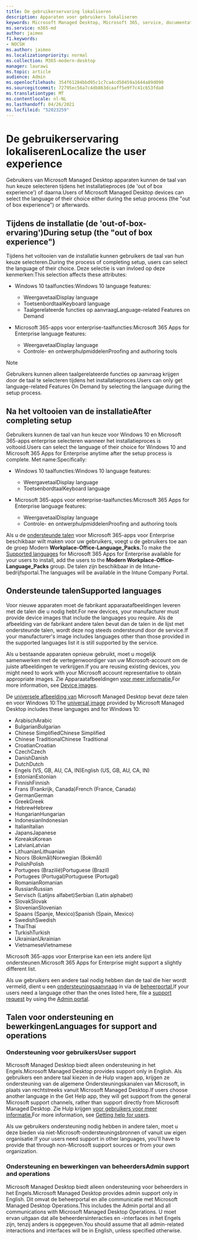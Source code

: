 ```yaml
---
title: De gebruikerservaring lokaliseren
description: Apparaten voor gebruikers lokaliseren
keywords: Microsoft Managed Desktop, Microsoft 365, service, documentatie
ms.service: m365-md
author: jaimeo
f1.keywords:
- NOCSH
ms.author: jaimeo
ms.localizationpriority: normal
ms.collection: M365-modern-desktop
manager: laurawi
ms.topic: article
audience: Admin
ms.openlocfilehash: 354f61284bbd95c1c7ca4cd50459a1644a89d090
ms.sourcegitcommit: 72795ec56a7c4db863dcaaff5e9f7c41c653fda8
ms.translationtype: MT
ms.contentlocale: nl-NL
ms.lasthandoff: 04/26/2021
ms.locfileid: "52023259"
---
```

# <a name="localize-the-user-experience"></a><span data-ttu-id="9a445-104">De gebruikerservaring lokaliseren</span><span class="sxs-lookup"><span data-stu-id="9a445-104">Localize the user experience</span></span>

<span data-ttu-id="9a445-105">Gebruikers van Microsoft Managed Desktop apparaten kunnen de taal van hun keuze selecteren tijdens het installatieproces (de 'out of box experience') of daarna.</span><span class="sxs-lookup"><span data-stu-id="9a445-105">Users of Microsoft Managed Desktop devices can select the language of their choice either during the setup process (the "out of box experience") or afterwards.</span></span>

## <a name="during-setup-the-out-of-box-experience"></a><span data-ttu-id="9a445-106">Tijdens de installatie (de 'out-of-box-ervaring')</span><span class="sxs-lookup"><span data-stu-id="9a445-106">During setup (the "out of box experience")</span></span>

<span data-ttu-id="9a445-107">Tijdens het voltooien van de installatie kunnen gebruikers de taal van hun keuze selecteren.</span><span class="sxs-lookup"><span data-stu-id="9a445-107">During the process of completing setup, users can select the language of their choice.</span></span> <span data-ttu-id="9a445-108">Deze selectie is van invloed op deze kenmerken:</span><span class="sxs-lookup"><span data-stu-id="9a445-108">This selection affects these attributes:</span></span>

- <span data-ttu-id="9a445-109">Windows 10 taalfuncties:</span><span class="sxs-lookup"><span data-stu-id="9a445-109">Windows 10 language features:</span></span>
    - <span data-ttu-id="9a445-110">Weergavetaal</span><span class="sxs-lookup"><span data-stu-id="9a445-110">Display language</span></span>
    - <span data-ttu-id="9a445-111">Toetsenbordtaal</span><span class="sxs-lookup"><span data-stu-id="9a445-111">Keyboard language</span></span>
    - <span data-ttu-id="9a445-112">Taalgerelateerde functies op aanvraag</span><span class="sxs-lookup"><span data-stu-id="9a445-112">Language-related Features on Demand</span></span>

- <span data-ttu-id="9a445-113">Microsoft 365-apps voor enterprise-taalfuncties:</span><span class="sxs-lookup"><span data-stu-id="9a445-113">Microsoft 365 Apps for Enterprise language features:</span></span>
    - <span data-ttu-id="9a445-114">Weergavetaal</span><span class="sxs-lookup"><span data-stu-id="9a445-114">Display language</span></span>
    - <span data-ttu-id="9a445-115">Controle- en ontwerphulpmiddelen</span><span class="sxs-lookup"><span data-stu-id="9a445-115">Proofing and authoring tools</span></span>

> [!NOTE]
> <span data-ttu-id="9a445-116">Gebruikers kunnen alleen taalgerelateerde functies op aanvraag krijgen door de taal te selecteren tijdens het installatieproces.</span><span class="sxs-lookup"><span data-stu-id="9a445-116">Users can only get language-related Features On Demand by selecting the language during the setup process.</span></span>

## <a name="after-completing-setup"></a><span data-ttu-id="9a445-117">Na het voltooien van de installatie</span><span class="sxs-lookup"><span data-stu-id="9a445-117">After completing setup</span></span>

<span data-ttu-id="9a445-118">Gebruikers kunnen de taal van hun keuze voor Windows 10 en Microsoft 365-apps enterprise selecteren wanneer het installatieproces is voltooid.</span><span class="sxs-lookup"><span data-stu-id="9a445-118">Users can select the language of their choice for Windows 10 and Microsoft 365 Apps for Enterprise anytime after the setup process is complete.</span></span> <span data-ttu-id="9a445-119">Met name:</span><span class="sxs-lookup"><span data-stu-id="9a445-119">Specifically:</span></span>

- <span data-ttu-id="9a445-120">Windows 10 taalfuncties:</span><span class="sxs-lookup"><span data-stu-id="9a445-120">Windows 10 language features:</span></span>
    - <span data-ttu-id="9a445-121">Weergavetaal</span><span class="sxs-lookup"><span data-stu-id="9a445-121">Display language</span></span>
    - <span data-ttu-id="9a445-122">Toetsenbordtaal</span><span class="sxs-lookup"><span data-stu-id="9a445-122">Keyboard language</span></span>

- <span data-ttu-id="9a445-123">Microsoft 365-apps voor enterprise-taalfuncties:</span><span class="sxs-lookup"><span data-stu-id="9a445-123">Microsoft 365 Apps for Enterprise language features:</span></span>
    - <span data-ttu-id="9a445-124">Weergavetaal</span><span class="sxs-lookup"><span data-stu-id="9a445-124">Display language</span></span>
    - <span data-ttu-id="9a445-125">Controle- en ontwerphulpmiddelen</span><span class="sxs-lookup"><span data-stu-id="9a445-125">Proofing and authoring tools</span></span>

<span data-ttu-id="9a445-126">Als u de [ondersteunde talen](#supported-languages) voor Microsoft 365-apps voor Enterprise beschikbaar wilt maken voor uw gebruikers, voegt u de gebruikers toe aan de groep Modern **Workplace-Office-Language_Packs.**</span><span class="sxs-lookup"><span data-stu-id="9a445-126">To make the [Supported languages](#supported-languages) for Microsoft 365 Apps for Enterprise available for your users to install, add the users to the **Modern Workplace-Office-Language_Packs** group.</span></span> <span data-ttu-id="9a445-127">De talen zijn beschikbaar in de Intune-bedrijfsportal.</span><span class="sxs-lookup"><span data-stu-id="9a445-127">The languages will be available in the Intune Company Portal.</span></span>


## <a name="supported-languages"></a><span data-ttu-id="9a445-128">Ondersteunde talen</span><span class="sxs-lookup"><span data-stu-id="9a445-128">Supported languages</span></span>

<span data-ttu-id="9a445-129">Voor nieuwe apparaten moet de fabrikant apparaatafbeeldingen leveren met de talen die u nodig hebt.</span><span class="sxs-lookup"><span data-stu-id="9a445-129">For new devices, your manufacturer must provide device images that include the languages you require.</span></span> <span data-ttu-id="9a445-130">Als de afbeelding van de fabrikant andere talen bevat dan de talen in de lijst met ondersteunde talen, wordt deze nog steeds ondersteund door de service.</span><span class="sxs-lookup"><span data-stu-id="9a445-130">If your manufacturer's image includes languages other than those provided in the supported languages list it is still supported by the service.</span></span>

<span data-ttu-id="9a445-131">Als u bestaande apparaten opnieuw gebruikt, moet u mogelijk samenwerken met de vertegenwoordiger van uw Microsoft-account om de juiste afbeeldingen te verkrijgen.</span><span class="sxs-lookup"><span data-stu-id="9a445-131">If you are reusing existing devices, you might need to work with your Microsoft account representative to obtain appropriate images.</span></span> <span data-ttu-id="9a445-132">Zie Apparaatafbeeldingen [voor meer informatie.](../service-description/device-images.md)</span><span class="sxs-lookup"><span data-stu-id="9a445-132">For more information, see [Device images](../service-description/device-images.md).</span></span>

<span data-ttu-id="9a445-133">De [universele afbeelding van](../service-description/device-images.md#universal-image) Microsoft Managed Desktop bevat deze talen en voor Windows 10:</span><span class="sxs-lookup"><span data-stu-id="9a445-133">The [universal image](../service-description/device-images.md#universal-image) provided by Microsoft Managed Desktop includes these languages and for Windows 10:</span></span>

- <span data-ttu-id="9a445-134">Arabisch</span><span class="sxs-lookup"><span data-stu-id="9a445-134">Arabic</span></span>
- <span data-ttu-id="9a445-135">Bulgarian</span><span class="sxs-lookup"><span data-stu-id="9a445-135">Bulgarian</span></span>
- <span data-ttu-id="9a445-136">Chinese Simplified</span><span class="sxs-lookup"><span data-stu-id="9a445-136">Chinese Simplified</span></span>
- <span data-ttu-id="9a445-137">Chinese Traditional</span><span class="sxs-lookup"><span data-stu-id="9a445-137">Chinese Traditional</span></span>
- <span data-ttu-id="9a445-138">Croatian</span><span class="sxs-lookup"><span data-stu-id="9a445-138">Croatian</span></span>
- <span data-ttu-id="9a445-139">Czech</span><span class="sxs-lookup"><span data-stu-id="9a445-139">Czech</span></span>
- <span data-ttu-id="9a445-140">Danish</span><span class="sxs-lookup"><span data-stu-id="9a445-140">Danish</span></span>  
- <span data-ttu-id="9a445-141">Dutch</span><span class="sxs-lookup"><span data-stu-id="9a445-141">Dutch</span></span>  
- <span data-ttu-id="9a445-142">Engels (VS, GB, AU, CA, IN)</span><span class="sxs-lookup"><span data-stu-id="9a445-142">English (US, GB, AU, CA, IN)</span></span>
- <span data-ttu-id="9a445-143">Estonian</span><span class="sxs-lookup"><span data-stu-id="9a445-143">Estonian</span></span>
- <span data-ttu-id="9a445-144">Finnish</span><span class="sxs-lookup"><span data-stu-id="9a445-144">Finnish</span></span> 
- <span data-ttu-id="9a445-145">Frans (Frankrijk, Canada)</span><span class="sxs-lookup"><span data-stu-id="9a445-145">French (France, Canada)</span></span>
- <span data-ttu-id="9a445-146">German</span><span class="sxs-lookup"><span data-stu-id="9a445-146">German</span></span>
- <span data-ttu-id="9a445-147">Greek</span><span class="sxs-lookup"><span data-stu-id="9a445-147">Greek</span></span>
- <span data-ttu-id="9a445-148">Hebrew</span><span class="sxs-lookup"><span data-stu-id="9a445-148">Hebrew</span></span>
- <span data-ttu-id="9a445-149">Hungarian</span><span class="sxs-lookup"><span data-stu-id="9a445-149">Hungarian</span></span>
- <span data-ttu-id="9a445-150">Indonesian</span><span class="sxs-lookup"><span data-stu-id="9a445-150">Indonesian</span></span>
- <span data-ttu-id="9a445-151">Italian</span><span class="sxs-lookup"><span data-stu-id="9a445-151">Italian</span></span>
- <span data-ttu-id="9a445-152">Japans</span><span class="sxs-lookup"><span data-stu-id="9a445-152">Japanese</span></span>
- <span data-ttu-id="9a445-153">Koreaks</span><span class="sxs-lookup"><span data-stu-id="9a445-153">Korean</span></span>
- <span data-ttu-id="9a445-154">Latvian</span><span class="sxs-lookup"><span data-stu-id="9a445-154">Latvian</span></span>
- <span data-ttu-id="9a445-155">Lithuanian</span><span class="sxs-lookup"><span data-stu-id="9a445-155">Lithuanian</span></span>
- <span data-ttu-id="9a445-156">Noors (Bokmål)</span><span class="sxs-lookup"><span data-stu-id="9a445-156">Norwegian (Bokmål)</span></span>
- <span data-ttu-id="9a445-157">Polish</span><span class="sxs-lookup"><span data-stu-id="9a445-157">Polish</span></span>
- <span data-ttu-id="9a445-158">Portugees (Brazilië)</span><span class="sxs-lookup"><span data-stu-id="9a445-158">Portuguese (Brazil)</span></span>
- <span data-ttu-id="9a445-159">Portugees (Portugal)</span><span class="sxs-lookup"><span data-stu-id="9a445-159">Portuguese (Portugal)</span></span>
- <span data-ttu-id="9a445-160">Romanian</span><span class="sxs-lookup"><span data-stu-id="9a445-160">Romanian</span></span>
- <span data-ttu-id="9a445-161">Russian</span><span class="sxs-lookup"><span data-stu-id="9a445-161">Russian</span></span> 
- <span data-ttu-id="9a445-162">Servisch (Latijns alfabet)</span><span class="sxs-lookup"><span data-stu-id="9a445-162">Serbian (Latin alphabet)</span></span>
- <span data-ttu-id="9a445-163">Slovak</span><span class="sxs-lookup"><span data-stu-id="9a445-163">Slovak</span></span>
- <span data-ttu-id="9a445-164">Slovenian</span><span class="sxs-lookup"><span data-stu-id="9a445-164">Slovenian</span></span>
- <span data-ttu-id="9a445-165">Spaans (Spanje, Mexico)</span><span class="sxs-lookup"><span data-stu-id="9a445-165">Spanish (Spain, Mexico)</span></span>
- <span data-ttu-id="9a445-166">Swedish</span><span class="sxs-lookup"><span data-stu-id="9a445-166">Swedish</span></span>
- <span data-ttu-id="9a445-167">Thai</span><span class="sxs-lookup"><span data-stu-id="9a445-167">Thai</span></span>
- <span data-ttu-id="9a445-168">Turkish</span><span class="sxs-lookup"><span data-stu-id="9a445-168">Turkish</span></span>
- <span data-ttu-id="9a445-169">Ukrainian</span><span class="sxs-lookup"><span data-stu-id="9a445-169">Ukrainian</span></span>
- <span data-ttu-id="9a445-170">Vietnamese</span><span class="sxs-lookup"><span data-stu-id="9a445-170">Vietnamese</span></span>

<span data-ttu-id="9a445-171">Microsoft 365-apps voor Enterprise kan een iets andere lijst ondersteunen.</span><span class="sxs-lookup"><span data-stu-id="9a445-171">Microsoft 365 Apps for Enterprise might support a slightly different list.</span></span>

<span data-ttu-id="9a445-172">Als uw gebruikers een andere taal nodig hebben dan de taal die hier wordt vermeld, dient u een [ondersteuningsaanvraag](../working-with-managed-desktop/admin-support.md) in via de [beheerportal.](access-admin-portal.md)</span><span class="sxs-lookup"><span data-stu-id="9a445-172">If your users need a language other than the ones listed here, file a [support request](../working-with-managed-desktop/admin-support.md) by using the [Admin portal](access-admin-portal.md).</span></span>

## <a name="languages-for-support-and-operations"></a><span data-ttu-id="9a445-173">Talen voor ondersteuning en bewerkingen</span><span class="sxs-lookup"><span data-stu-id="9a445-173">Languages for support and operations</span></span>

### <a name="user-support"></a><span data-ttu-id="9a445-174">Ondersteuning voor gebruikers</span><span class="sxs-lookup"><span data-stu-id="9a445-174">User support</span></span>
<span data-ttu-id="9a445-175">Microsoft Managed Desktop biedt alleen ondersteuning in het Engels.</span><span class="sxs-lookup"><span data-stu-id="9a445-175">Microsoft Managed Desktop provides support only in English.</span></span> <span data-ttu-id="9a445-176">Als gebruikers een andere taal kiezen in de Hulp vragen app, krijgen ze ondersteuning van de algemene Ondersteuningskanalen van Microsoft, in plaats van rechtstreeks vanuit Microsoft Managed Desktop.</span><span class="sxs-lookup"><span data-stu-id="9a445-176">If users choose another language in the Get Help app, they will get support from the general Microsoft support channels, rather than support directly from Microsoft Managed Desktop.</span></span> <span data-ttu-id="9a445-177">Zie Hulp krijgen [voor gebruikers voor meer informatie.](../working-with-managed-desktop/end-user-support.md)</span><span class="sxs-lookup"><span data-stu-id="9a445-177">For more information, see [Getting help for users](../working-with-managed-desktop/end-user-support.md).</span></span>

<span data-ttu-id="9a445-178">Als uw gebruikers ondersteuning nodig hebben in andere talen, moet u deze bieden via niet-Microsoft-ondersteuningsbronnen of vanuit uw eigen organisatie.</span><span class="sxs-lookup"><span data-stu-id="9a445-178">If your users need support in other languages, you'll have to provide that through non-Microsoft support sources or from your own organization.</span></span>

### <a name="admin-support-and-operations"></a><span data-ttu-id="9a445-179">Ondersteuning en bewerkingen van beheerders</span><span class="sxs-lookup"><span data-stu-id="9a445-179">Admin support and operations</span></span>
<span data-ttu-id="9a445-180">Microsoft Managed Desktop biedt alleen ondersteuning voor beheerders in het Engels.</span><span class="sxs-lookup"><span data-stu-id="9a445-180">Microsoft Managed Desktop provides admin support only in English.</span></span> <span data-ttu-id="9a445-181">Dit omvat de beheerportal en alle communicatie met Microsoft Managed Desktop Operations.</span><span class="sxs-lookup"><span data-stu-id="9a445-181">This includes the Admin portal and all communications with Microsoft Managed Desktop Operations.</span></span> <span data-ttu-id="9a445-182">U moet ervan uitgaan dat alle beheerdersinteracties en -interfaces in het Engels zijn, tenzij anders is opgegeven.</span><span class="sxs-lookup"><span data-stu-id="9a445-182">You should assume that all admin-related interactions and interfaces will be in English, unless specified otherwise.</span></span>


